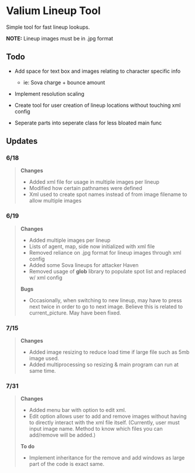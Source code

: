 # Valium Lineup Tool
Simple tool for fast lineup lookups. 

**NOTE:** Lineup images must be in .jpg format

## Todo

- Add space for text box and images relating to character specific info
    - ie: Sova charge + bounce amount
    
- Implement resolution scaling

- Create tool for user creation of lineup locations without touching xml config

- Seperate parts into seperate class for less bloated main func

## Updates
### 6/18
> **Changes**
>- Added xml file for usage in multiple images per lineup
>- Modified how certain pathnames were defined
>- Xml used to create spot names instead of from image filename to allow multiple images
### 6/19
> **Changes**
>- Added multiple images per lineup
>- Lists of agent, map, side now initialized with xml file
>- Removed reliance on .jpg format for lineup images through xml config 
>- Added some Sova lineups for attacker Haven
>- Removed usage of **glob** library to populate spot list and replaced w/ xml config 
>
> **Bugs**
>- Occasionally, when switching to new lineup, may have to press next twice in order to go to next image. 
>Believe this is related to current_picture. May have been fixed.  
### 7/15
> **Changes**
>- Added image resizing to reduce load time if large file such as 5mb image used. 
>- Added multiprocessing so resizing & main program can run at same time.
### 7/31
> **Changes**
>- Added menu bar with option to edit xml.
>- Edit option allows user to add and remove images without having to directly interact with the xml file itself.
>(Currently, user must input image name. Method to know which files you can add/remove will be added.)
>
> **To do**
>- Implement inheritance for the remove and add windows as large part of the code is exact same.
